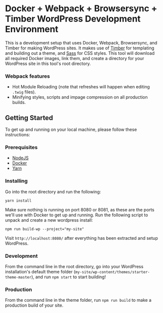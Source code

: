 # Docker + Webpack + Browsersync + Timber WordPress Development Environment 

This is a development setup that uses Docker, Webpack, Browsersync, and Timber for making WordPress sites. 
It makes use of [Timber](https://www.upstatement.com/timber/) for templating and building out a theme, and [Sass](http://sass-lang.com/) for CSS styles.
This tool will download all required Docker images, link them, and create a directory for your WordPress site in this tool's root directory. 

### Webpack features
* Hot Module Reloading (note that refreshes will happen when editing `.twig` files).
* Minifying styles, scripts and impage compression on all production builds.


## Getting Started

To get up and running on your local machine, please follow these instructions:

### Prerequisites

* [NodeJS](https://nodejs.org/)
* [Docker](https://www.docker.com/community-edition)
* [Yarn](https://yarnpkg.com/lang/en/docs/install/)

### Installing

Go into the root directory and run the following:

```
yarn install
```

Make sure nothing is running on port 8080 or 8081, as these are the ports we'll use with Docker to get up and running.
Run the following script to unpack and create a new wordpress install:

```
npm run build-wp --project="my-site"
```

Visit `http://localhost:8080/` after everything has been extracted and setup WordPress.

### Development

From the command line in the root directory, go into your WordPress installation's default theme 
folder (`my-site/wp-content/themes/starter-theme-master`), and run `npm start` to start building!

### Production

From the command line in the theme folder, run `npm run build` to make a production build of your site. 

